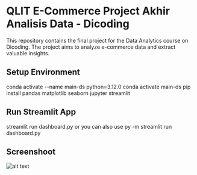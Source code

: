 # QLIT E-Commerce Project Akhir Analisis Data - Dicoding

This repository contains the final project for the Data Analytics course on Dicoding. The project aims to analyze e-commerce data and extract valuable insights.

## Setup Environment
conda activate --name main-ds python=3.12.0
conda activate main-ds
pip install pandas matplotlib seaborn jupyter streamlit

## Run Streamlit App
streamlit run dashboard.py
or you can also use
py -m streamlit run dashboard.py

## Screenshoot
![alt text](1.a.jpg)
